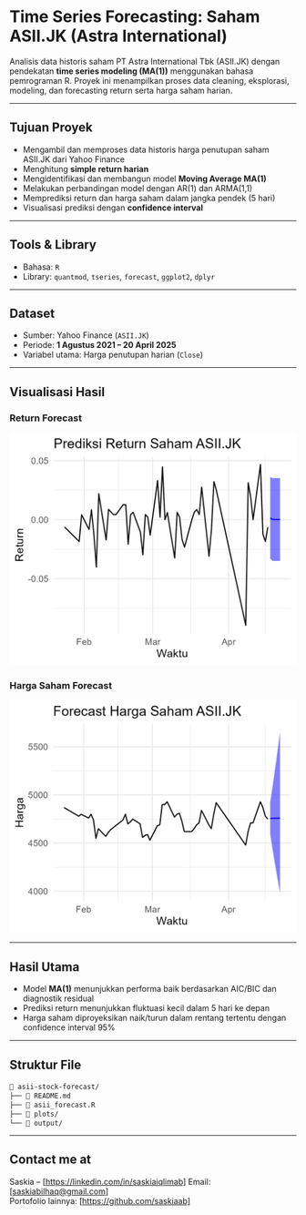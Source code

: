 
# Time Series Forecasting: Saham ASII.JK (Astra International)

Analisis data historis saham PT Astra International Tbk (ASII.JK) dengan pendekatan **time series modeling (MA(1))** menggunakan bahasa pemrograman R. Proyek ini menampilkan proses data cleaning, eksplorasi, modeling, dan forecasting return serta harga saham harian.

---

## Tujuan Proyek

- Mengambil dan memproses data historis harga penutupan saham ASII.JK dari Yahoo Finance
- Menghitung **simple return harian**
- Mengidentifikasi dan membangun model **Moving Average MA(1)**
- Melakukan perbandingan model dengan AR(1) dan ARMA(1,1)
- Memprediksi return dan harga saham dalam jangka pendek (5 hari)
- Visualisasi prediksi dengan **confidence interval**

---

## Tools & Library

- Bahasa: `R`
- Library: `quantmod`, `tseries`, `forecast`, `ggplot2`, `dplyr`

---

## Dataset

- Sumber: Yahoo Finance (`ASII.JK`)
- Periode: **1 Agustus 2021 – 20 April 2025**
- Variabel utama: Harga penutupan harian (`Close`)

---

## Visualisasi Hasil

### Return Forecast
![](plots/return_forecast.png)

### Harga Saham Forecast
![](plots/price_forecast.png)

---

## Hasil Utama

- Model **MA(1)** menunjukkan performa baik berdasarkan AIC/BIC dan diagnostik residual
- Prediksi return menunjukkan fluktuasi kecil dalam 5 hari ke depan
- Harga saham diproyeksikan naik/turun dalam rentang tertentu dengan confidence interval 95%

---

## Struktur File

```
📂 asii-stock-forecast/
├── 📄 README.md
├── 📄 asii_forecast.R    
├── 📁 plots/              
└── 📁 output/             
```

---

## Contact me at

Saskia – [https://linkedin.com/in/saskiaiqlimab]
Email: [saskiabilhaq@gmail.com]  
Portofolio lainnya: [https://github.com/saskiaab]
